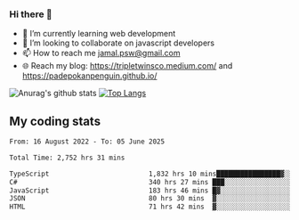 ### Hi there 👋

<!--
**padepokanpenguin/padepokanpenguin** is a ✨ _special_ ✨ repository because its `README.md` (this file) appears on your GitHub profile.
-->

- 🌱 I’m currently learning  web development
- 👯 I’m looking to collaborate on javascript developers
- 📫 How to reach me jamal.psw@gmail.com
- 🌐 Reach my blog:
   https://tripletwinsco.medium.com/ and
   https://padepokanpenguin.github.io/

![Anurag's github stats](https://github-readme-stats.vercel.app/api?username=padepokanpenguin&count_private=true&disable_animations=false&show_icons=true&theme=default)
[![Top Langs](https://github-readme-stats.vercel.app/api/top-langs/?username=padepokanpenguin&theme=default&layout=compact)](https://github.com/padepokanpenguin)

## My coding stats

<!--START_SECTION:waka-->

```txt
From: 16 August 2022 - To: 05 June 2025

Total Time: 2,752 hrs 31 mins

TypeScript                         1,832 hrs 10 mins████████████████▓░░░░░░░░   66.56 %
C#                                 340 hrs 27 mins ███░░░░░░░░░░░░░░░░░░░░░░   12.37 %
JavaScript                         183 hrs 46 mins █▓░░░░░░░░░░░░░░░░░░░░░░░   06.68 %
JSON                               80 hrs 30 mins  ▓░░░░░░░░░░░░░░░░░░░░░░░░   02.92 %
HTML                               71 hrs 42 mins  ▓░░░░░░░░░░░░░░░░░░░░░░░░   02.60 %
```

<!--END_SECTION:waka-->


